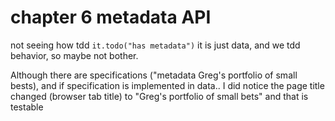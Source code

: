 # chapter 6 metadata API


not seeing how tdd ``it.todo("has metadata")``
it is just data, and we tdd behavior, so maybe not bother. 

Although there are specifications ("metadata Greg's portfolio of small bests), and if specification is implemented in data..
I did notice the page title changed (browser tab title) to "Greg's portfolio of small bets" and that is testable
